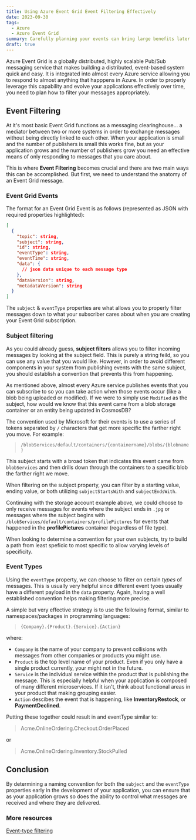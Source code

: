 ```yaml
---
title: Using Azure Event Grid Event Filtering Effectively
date: 2023-09-30
tags:
  - Azure
  - Azure Event Grid
summary: Carefully planning your events can bring large benefits later
draft: true
---
```


Azure Event Grid is a globally distributed, highly scalable Pub/Sub messaging service
that makes building a distributed, event-based system quick and easy. It is integrated
into almost every Azure service allowing you to respond to almost anything that happpens
in Azure. In order to properly leverage this capability and evolve your applications
effectively over time, you need to plan how to filter your messages appropriately.

## Event Filtering

At it's most basic Event Grid functions as a messaging clearinghouse... a mediator 
between two or more systems in order to exchange messages without being directly
linked to each other. When your application is small and the number of publishers
is small this works fine, but as your application grows and the number of publishers
grow you need an effective means of only responding to messages that you care about.

This is where **Event Filtering** becomes crucial and there are two main ways this can
be accomplished. But first, we need to understand the anatomy of an Event Grid message.

### Event Grid Events

The format for an Event Grid Event is as follows (represented as JSON with required properties highlighted):

```json {hl_lines=[4,5,6,7]}
[
  {
    "topic": string,
    "subject": string,
    "id": string,
    "eventType": string,
    "eventTime": string,
    "data": {
      // json data unique to each message type
    },
    "dataVersion": string,
    "metadataVersion": string
  }
]
```

The `subject` & `eventType` properties are what allows you to properly filter
messages down to what your subscriber cares about when you are creating your 
Event Grid subscription.

### Subject filtering

As you could already guess, **subject filters** allows you to filter incoming messages
by looking at the subject field. This is purely a string feild, so you can use any
value that you would like. However, in order to avoid different components in your
system from publishing events with the same subject, you should establish a convention
that prevents this from happening.

As mentioned above, almost every Azure service publishes events that you can subscribe
to so you can take action when those events occur (like a blob being uploaded or modified).
If we were to simply use `Modified` as the subject, how would we know that this event
came from a blob storage container or an entity being updated in CosmosDB?

The convention used by Microsoft for their events is to use a series of tokens 
separated by `/` characters that get more specific the farther right you move. For
example:

> `/blobServices/default/containers/{containername}/blobs/{blobname}`

This subject starts with a broad token that indicates this event came from `blobServices`
and then drills down through the containers to a specific blob the farther right we move.

When filtering on the subject property, you can filter by a starting value, ending
value, or both utilizing `subjectStartsWith` and `subjectEndsWith`.

Continuing with the storage account example above, we could choose to only receive
messages for events where the subject ends in `.jpg` or messages where the subject
begins with `/blobServices/default/containers/profilePictures` for events that 
happened in the __profilePictures__ container (regardless of file type).

When looking to determine a convention for your own subjects, try to build a path
from least speficic to most specific to allow varying levels of specificity.

### Event Types

Using the `eventType` property, we can choose to filter on certain _types_ of messages.
This is usually very helpful since different event tyoes usually have a different 
payload in the `data` property. Again, having a well established convention helps
making filtering more precise.

A simple but very effective strategy is to use the following format, similar to 
namespaces/packages in programming languages:

> `{Company}.{Product}.{Service}.{Action}`

where:
- `Company` is the name of your company to prevent collisions with messages from 
other companies or products you might use.
- `Product` is the top level name of your product. Even if you only have a single 
product currently, your might not in the future.
- `Service` is the individual service within the product that is publishing the message.
This is especially helpful when your application is composed of many different 
microservices. If it isn't, think about functional areas in your product that making
grouping easier.
- `Action` descibes the event that is happening, like **InventoryRestock**, or 
**PaymentDeclined**.

Putting these together could result in and eventType similar to:

> Acme.OnlineOrdering.Checkout.OrderPlaced

or

> Acme.OnlineOrdering.Inventory.StockPulled

## Conclusion

By determining a naming convention for both the `subject` and the `eventType`
properties early in the development of your application, you can ensure that as
your application grows so does the ability to control what messages are received
and where they are delivered.


### More resources

[Event-type filtering](https://learn.microsoft.com/en-us/azure/event-grid/event-filtering#event-type-filtering)